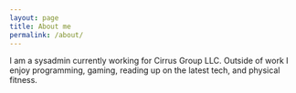 ```yaml
---
layout: page
title: About me
permalink: /about/
---
```


I am a sysadmin currently working for Cirrus Group LLC. Outside of work I enjoy programming, gaming, reading up on the latest tech, and physical fitness.
